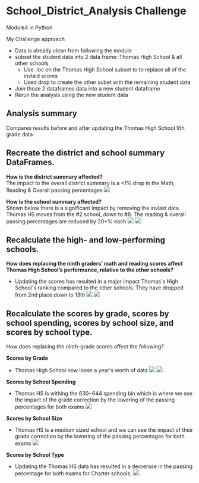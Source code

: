 # School_District_Analysis Challenge
Module4 in Python


My Challenge approach
- Data is already clean from following the module
- subset the student data into 2 data frame: Thomas High School & all other schools
	- Use .loc on the Thomas High School subset to to replace all of the invlaid scores
	- Used drop to create the other subet with the remaining student data
- Join those 2 dataframes data into a new student dataframe
- Rerun the analysis using the new student data 


## Analysis summary
Compares results before and after updating the Thomas High School 9th grade data



## Recreate the district and school summary DataFrames.
**How is the district summary affected?**\
The impact to the overall district summary is a <1% drop in the Math, Reading & Overall passing percentages
![](District_summary_comparison.png)

**How is the school summary affected?**\
Shown below there is a significant impact by removing the invlaid data. Thomas HS moves from the #2 school, down to #8. The reading & overall passing percentages are reduced by 20+% each 
![](School_summary_invalid_data.png)
![](School_summary_updated_data.png)



## Recalculate the high- and low-performing schools.

**How does replacing the ninth graders’ math and reading scores affect Thomas High School’s performance, relative to the other schools?**
- Updating the scores has resulted in a major impact Thomas's High School's ranking compared to the other schools. They have dropped from 2nd place down to 13th
![](school_performance_invalid.png)
![](school_performance_updated.png)


## Recalculate the scores by grade, scores by school spending, scores by school size, and scores by school type.

How does replacing the ninth-grade scores affect the following?

**Scores by Grade**
- Thomas High School now loose a year's worth of data
![](Math_scores_comparison.png)
![](Reading_scores_comparison.png)


**Scores by School Spending**
- Thomas HS is withing the $630-$644 spending bin which is where we see the impact of the grade correction by the lowering of the passing percentages for both exams
![](Scores_by_school_spending.png)


**Scores by School Size**
- Thomas HS is a medium sized school and we can see the impact of their grade correction by the lowering of the passing percentages for both exams
![](Scores_by_school_size.png)

**Scores by School Type**
- Updating the Thomas HS data has resulted in a decrerase in the passing percentage for both exams for Charter schools.
![](Scores_by_school_type.png)